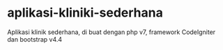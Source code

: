 # aplikasi-kliniki-sederhana
Aplikasi klinik sederhana, di buat dengan php v7, framework CodeIgniter dan bootstrap v4.4
